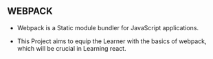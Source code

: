 ## WEBPACK

- Webpack is a Static module bundler for JavaScript applications.

- This Project aims to equip the Learner with the basics of webpack, which will be crucial in Learning react.
